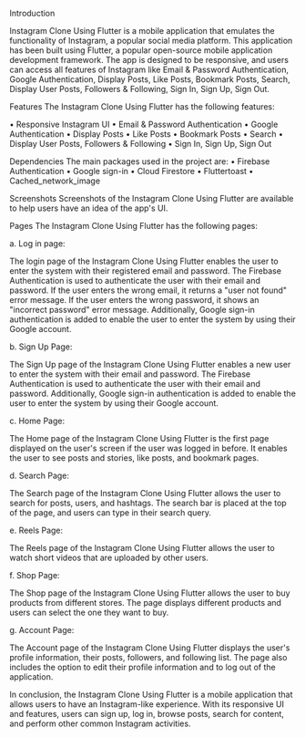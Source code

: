 Introduction

Instagram Clone Using Flutter is a mobile application that emulates the functionality of Instagram, a popular social media platform. This application has been built using Flutter, a popular open-source mobile application development framework. The app is designed to be responsive, and users can access all features of Instagram like Email & Password Authentication, Google Authentication, Display Posts, Like Posts, Bookmark Posts, Search, Display User Posts, Followers & Following, Sign In, Sign Up, Sign Out.

Features
The Instagram Clone Using Flutter has the following features:

• Responsive Instagram UI
• Email & Password Authentication
• Google Authentication
• Display Posts
• Like Posts
• Bookmark Posts
• Search
• Display User Posts, Followers & Following
• Sign In, Sign Up, Sign Out

Dependencies
The main packages used in the project are:
• Firebase Authentication
• Google sign-in
• Cloud Firestore
• Fluttertoast
• Cached_network_image

Screenshots
Screenshots of the Instagram Clone Using Flutter are available to help users have an idea of the app's UI.

Pages
The Instagram Clone Using Flutter has the following pages:

a. Log in page:

The login page of the Instagram Clone Using Flutter enables the user to enter the system with their registered email and password. The Firebase Authentication is used to authenticate the user with their email and password. If the user enters the wrong email, it returns a "user not found" error message. If the user enters the wrong password, it shows an "incorrect password" error message. Additionally, Google sign-in authentication is added to enable the user to enter the system by using their Google account.

b. Sign Up Page:

The Sign Up page of the Instagram Clone Using Flutter enables a new user to enter the system with their email and password. The Firebase Authentication is used to authenticate the user with their email and password. Additionally, Google sign-in authentication is added to enable the user to enter the system by using their Google account.

c. Home Page:

The Home page of the Instagram Clone Using Flutter is the first page displayed on the user's screen if the user was logged in before. It enables the user to see posts and stories, like posts, and bookmark pages.

d. Search Page:

The Search page of the Instagram Clone Using Flutter allows the user to search for posts, users, and hashtags. The search bar is placed at the top of the page, and users can type in their search query.

e. Reels Page:

The Reels page of the Instagram Clone Using Flutter allows the user to watch short videos that are uploaded by other users.

f. Shop Page:

The Shop page of the Instagram Clone Using Flutter allows the user to buy products from different stores. The page displays different products and users can select the one they want to buy.

g. Account Page:

The Account page of the Instagram Clone Using Flutter displays the user's profile information, their posts, followers, and following list. The page also includes the option to edit their profile information and to log out of the application.

In conclusion, the Instagram Clone Using Flutter is a mobile application that allows users to have an Instagram-like experience. With its responsive UI and features, users can sign up, log in, browse posts, search for content, and perform other common Instagram activities.
